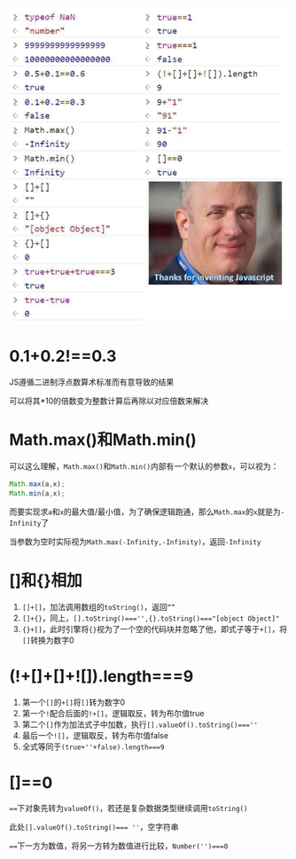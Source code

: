 ![1601190505933](js奇怪的地方.assets/1601190505933.png)

# 0.1+0.2!==0.3

JS遵循二进制浮点数算术标准而有意导致的结果

可以将其*10的倍数变为整数计算后再除以对应倍数来解决



# Math.max()和Math.min()

可以这么理解，`Math.max()`和`Math.min()`内部有一个默认的参数`x`，可以视为：

```javascript
Math.max(a,x);
Math.min(a,x);
```

而要实现求`a`和`x`的最大值/最小值，为了确保逻辑跑通，那么`Math.max`的`x`就是为`-Infinity`了

当参数为空时实际视为`Math.max(-Infinity,-Infinity)`，返回`-Infinity`



# []和{}相加

1. `[]+[]`，加法调用数组的`toString()`，返回`“”`
2. `[]+{}`，同上，`[].toString()==='',{}.toString()==="[object Object]"`
3. `{}+[]`，此时引擎将`{}`视为了一个空的代码块并忽略了他，即式子等于`+[]`，将`[]`转换为数字0



# (!+[]+[]+![]).length===9

1. 第一个`[]`的`+[]`将`[]`转为数字0
2. 第一个`!`配合后面的`!+[]`，逻辑取反，转为布尔值true
3. 第二个`[]`作为加法式子中加数，执行`[].valueOf().toString()===''`
4. 最后一个`![]`，逻辑取反，转为布尔值false
5. 全式等同于`(true+''+false).length===9`



# []==0

`==`下对象先转为`valueOf()`，若还是复杂数据类型继续调用`toString()`

此处`[].valueOf().toString()=== ''`，空字符串

`==`下一方为数值，将另一方转为数值进行比较，`Number('')===0`

